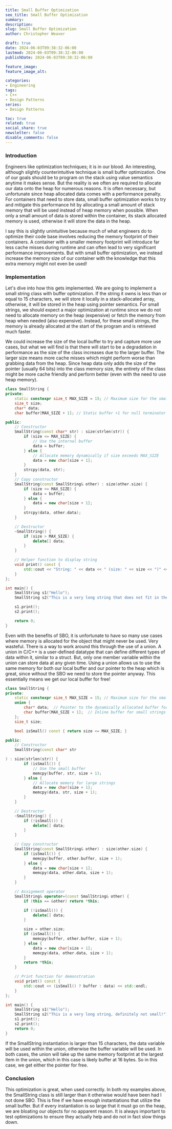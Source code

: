 ```yaml
---
title: Small Buffer Optimization
seo_title: Small Buffer Optimization
summary: 
description: 
slug: Small Buffer Optimization
author: Christopher Weaver

draft: true
date: 2024-06-03T09:38:32-06:00
lastmod: 2024-06-03T09:38:32-06:00
publishDate: 2024-06-03T09:38:32-06:00

feature_image:
feature_image_alt: 

categories:
- Engineering
tags:
- C++
- Design Patterns
series:
- Design Patterns

toc: true
related: true
social_share: true
newsletter: false
disable_comments: false
---
```

### Introduction
Engineers like optimization techniques; it is in our blood. An interesting, although slightly counterintuitive technique is small buffer optimization. One of our goals should be to program on the stack using value semantics anytime it makes sense. But the reality is we often are required to allocate our data onto the heap for numerous reasons. It is often necessary, but unfortunate since heap allocated data comes with a performance penalty. For containers that need to store data, small buffer optimization works to try and mitigate this performance hit by allocating a small amount of stack memory that will be used instead of heap memory when possible. When only a small amount of data is stored within the container, its stack allocated memory is used, otherwise it will store the data in the heap.

I say this is slightly unintuitive because much of what engineers do to optimize their code base involves reducing the memory footprint of their containers. A container with a smaller memory footprint will introduce far less cache misses during runtime and can often lead to very significant performance improvements. But with small buffer optimization, we instead increase the memory size of our container with the knowledge that this extra memory might not even be used!

### Implementation
Let's dive into how this gets implemented. We are going to implement a small string class with buffer optimization. If the string it owns is less than or equal to 15 characters, we will store it locally in a stack-allocated array, otherwise, it will be stored in the heap using pointer semantics. For small strings, we should expect a major optimization at runtime since we do not need to allocate memory on the heap (expensive) or fetch the memory from heap when needed (also expensive). Instead, for these small strings, the memory is already allocated at the start of the program and is retrieved much faster.

We could increase the size of the local buffer to try and capture more use cases, but what we will find is that there will start to be a degradation in performance as the size of the class increases due to the larger buffer. The larger size means more cache misses which might perform worse than grabbing data from the heap. Since heap data only adds the size of the pointer (usually 64 bits) into the class memory size, the entirety of the class might be more cache friendly and perform better (even with the need to use heap memory).

```C++
class SmallString {
private:
    static constexpr size_t MAX_SIZE = 15; // Maximum size for the small buffer
    size_t size;
    char* data;
    char buffer[MAX_SIZE + 1]; // Static buffer +1 for null terminator

public:
    // Constructor
    SmallString(const char* str) : size(strlen(str)) {
        if (size <= MAX_SIZE) {
            // Use the internal buffer
            data = buffer;
        } else {
            // Allocate memory dynamically if size exceeds MAX_SIZE
            data = new char[size + 1];
        }
        strcpy(data, str);
    }
    // Copy constructor
    SmallString(const SmallString& other) : size(other.size) {
        if (size <= MAX_SIZE) {
            data = buffer;
        } else {
            data = new char[size + 1];
        }
        strcpy(data, other.data);
    }

    // Destructor
    ~SmallString() {
        if (size > MAX_SIZE) {
            delete[] data;
        }
    }

    // Helper function to display string
    void print() const {
        std::cout << "String: " << data << " (size: " << size << ")" << std::endl;
    }
};

int main() {
    SmallString s1("Hello");
    SmallString s2("This is a very long string that does not fit in the buffer");

    s1.print();
    s2.print();

    return 0;
}
```
Even with the benefits of SBO, it is unfortunate to have so many use cases where memory is allocated for the object that might never be used. Very wasteful. There is a way to work around this through the use of a union. A union in C/C++ is a user-defined datatype that can define different types of data within it, similar to a struct. But, only one member variable within the union can store data at any given time. Using a union allows us to use the same memory for both our local buffer and our pointer to the heap which is great, since without the SBO we need to store the pointer anyway. This essentially means we get our local buffer for free!
```C++
class SmallString {
private:
    static constexpr size_t MAX_SIZE = 15; // Maximum size for the small buffer
    union {
        char* data;  // Pointer to the dynamically allocated buffer for large strings
        char buffer[MAX_SIZE + 1];  // Inline buffer for small strings
    };
    size_t size;

    bool isSmall() const { return size <= MAX_SIZE; }

public:
    // Constructor
    SmallString(const char* str

) : size(strlen(str)) {
        if (isSmall()) {
            // Use the small buffer
            memcpy(buffer, str, size + 1);
        } else {
            // Allocate memory for large strings
            data = new char[size + 1];
            memcpy(data, str, size + 1);
        }
    }

    // Destructor
    ~SmallString() {
        if (!isSmall()) {
            delete[] data;
        }
    }

    // Copy constructor
    SmallString(const SmallString& other) : size(other.size) {
        if (isSmall()) {
            memcpy(buffer, other.buffer, size + 1);
        } else {
            data = new char[size + 1];
            memcpy(data, other.data, size + 1);
        }
    }

    // Assignment operator
    SmallString& operator=(const SmallString& other) {
        if (this == &other) return *this;

        if (!isSmall()) {
            delete[] data;
        }

        size = other.size;
        if (isSmall()) {
            memcpy(buffer, other.buffer, size + 1);
        } else {
            data = new char[size + 1];
            memcpy(data, other.data, size + 1);
        }
        return *this;
    }

    // Print function for demonstration
    void print() const {
        std::cout << (isSmall() ? buffer : data) << std::endl;
    }
};

int main() {
    SmallString s1("Hello");
    SmallString s2("This is a very long string, definitely not small!");
    s1.print();
    s2.print();
    return 0;
}
```
If the SmallString instantiation is larger than 15 characters, the data variable will be used within the union, otherwise the buffer variable will be used. In both cases, the union will take up the same memory footprint at the largest item in the union, which in this case is likely buffer at 16 bytes. So in this case, we get either the pointer for free.

### Conclusion
This optimization is great, when used correctly. In both my examples above, the SmallString class is still larger than it otherwise would have been had I not done SBO. This is fine if we have enough instantiations that utilize the small buffer. But if every instantiation is so large that it must go on the heap, we are bloating our objects for no apparent reason. It is always important to test optimizations to ensure they actually help and do not in fact slow things down.